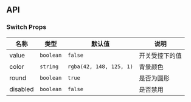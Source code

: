 ## API

### Switch Props

| 名称 | 类型 | 默认值 | 说明 | 
| --- | --- | --- | --- | 
| value | `boolean` | `false` | 开关受控下的值 |
| color | `string` | `rgba(42, 148, 125, 1)` | 背景颜色 |
| round | `boolean` | `true` | 是否为圆形 |
| disabled | `boolean` | `false` | 是否禁用 |
